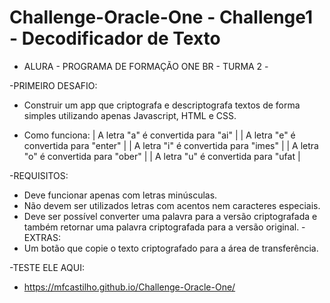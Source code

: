 # Challenge-Oracle-One - Challenge1 - Decodificador de Texto
- ALURA - PROGRAMA DE FORMAÇÃO ONE BR - TURMA 2 -

-PRIMEIRO DESAFIO:
   * Construir um app que criptografa e descriptografa textos de forma simples
     utilizando apenas Javascript, HTML e CSS.

   * Como funciona:
    |   A letra "a" é convertida para "ai"       |
    |   A letra "e" é convertida para "enter"    |
    |   A letra "i" é convertida para "imes"     |
    |   A letra "o" é convertida para "ober"     |
    |   A letra "u" é convertida para "ufat      |
    
-REQUISITOS:
   * Deve funcionar apenas com letras minúsculas.
   * Não devem ser utilizados letras com acentos nem caracteres especiais.
   * Deve ser possível converter uma palavra para a versão criptografada e também retornar uma palavra criptografada para a versão original.
-EXTRAS:
   * Um botão que copie o texto criptografado para a área de transferência.

-TESTE ELE AQUI:
   * https://mfcastilho.github.io/Challenge-Oracle-One/

